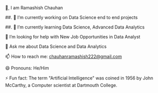 👋, I am Ramashish Chauhan

##. 🔭 I’m currently working on Data Science end to end projects

##. 🌱 I’m currently learning Data Science, Advanced Data Analytics

🤔 I’m looking for help with New Job Opportunities in Data Analyst

💬 Ask me about Data Science and Data Analytics

📫 How to reach me: chauhanramashish222@gmail.com

😄 Pronouns: He/Him

⚡ Fun fact: The term "Artificial Intelligence" was coined in 1956 by John McCarthy, a Computer scientist at Dartmouth College.
